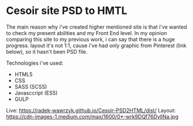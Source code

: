 # Cesoir site PSD to HMTL
The main reason why i've created higher mentioned site is that i've wanted to check my present abilities and my Front End level. 
In my opinion comparing this site to my previous work, i can say that there is a huge progress. layout it's not 1:1, cause i've had only graphic from Pinterest (link below), so it hasn't been PSD file. 

Technologies i've used:
- HTML5
- CSS
- SASS (SCSS)
- Javasccript (ES5)
- GULP

Live: https://radek-wawrzyk.github.io/Cesoir-PSD2HTML/dist/
Layout: https://cdn-images-1.medium.com/max/1600/0*-wrk9DQf76DyllNa.jpg
